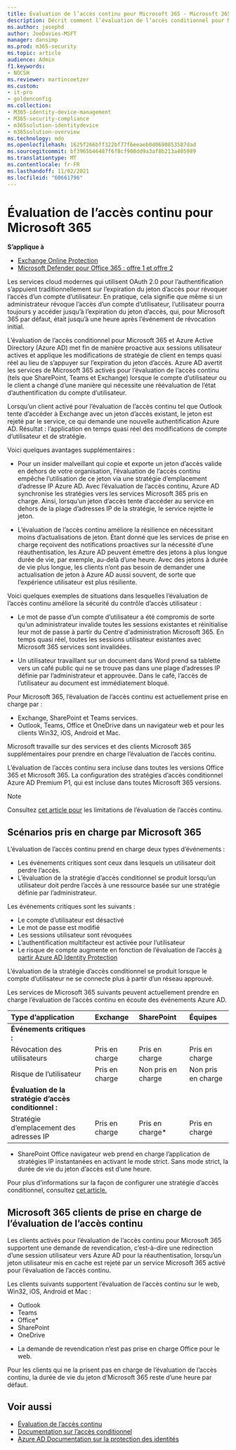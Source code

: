 ```yaml
---
title: Évaluation de l’accès continu pour Microsoft 365 - Microsoft 365 entreprise
description: Décrit comment l’évaluation de l’accès conditionnel pour Microsoft 365 et Azure AD de manière proactive met fin aux sessions utilisateur actives et applique les modifications de stratégie de client en temps quasi réel.
ms.author: josephd
author: JoeDavies-MSFT
manager: dansimp
ms.prod: m365-security
ms.topic: article
audience: Admin
f1.keywords:
- NOCSH
ms.reviewer: martincoetzer
ms.custom:
- it-pro
- goldenconfig
ms.collection:
- M365-identity-device-management
- M365-security-compliance
- m365solution-identitydevice
- m365solution-overview
ms.technology: mdo
ms.openlocfilehash: 1625f266bff322bf77f6eeaeb0d0690853587dad
ms.sourcegitcommit: bf3965b46487f6f8cf900dd9a3af8b213a405989
ms.translationtype: MT
ms.contentlocale: fr-FR
ms.lasthandoff: 11/02/2021
ms.locfileid: "60661796"
---
```

# <a name="continuous-access-evaluation-for-microsoft-365"></a>Évaluation de l’accès continu pour Microsoft 365

**S’applique à**
- [Exchange Online Protection](exchange-online-protection-overview.md)
- [Microsoft Defender pour Office 365 : offre 1 et offre 2](defender-for-office-365.md)

Les services cloud modernes qui utilisent OAuth 2.0 pour l’authentification s’appuient traditionnellement sur l’expiration du jeton d’accès pour révoquer l’accès d’un compte d’utilisateur. En pratique, cela signifie que même si un administrateur révoque l’accès d’un compte d’utilisateur, l’utilisateur pourra toujours y accéder jusqu’à l’expiration du jeton d’accès, qui, pour Microsoft 365 par défaut, était jusqu’à une heure après l’événement de révocation initial.  

L’évaluation de l’accès conditionnel pour Microsoft 365 et Azure Active Directory (Azure AD) met fin de manière proactive aux sessions utilisateur actives et applique les modifications de stratégie de client en temps quasi réel au lieu de s’appuyer sur l’expiration du jeton d’accès. Azure AD avertit les services de Microsoft 365 activés pour l’évaluation de l’accès continu (tels que SharePoint, Teams et Exchange) lorsque le compte d’utilisateur ou le client a changé d’une manière qui nécessite une réévaluation de l’état d’authentification du compte d’utilisateur. 

Lorsqu’un client activé pour l’évaluation de l’accès continu tel que Outlook tente d’accéder à Exchange avec un jeton d’accès existant, le jeton est rejeté par le service, ce qui demande une nouvelle authentification Azure AD. Résultat : l’application en temps quasi réel des modifications de compte d’utilisateur et de stratégie.  

Voici quelques avantages supplémentaires :

- Pour un insider malveillant qui copie et exporte un jeton d’accès valide en dehors de votre organisation, l’évaluation de l’accès continu empêche l’utilisation de ce jeton via une stratégie d’emplacement d’adresse IP Azure AD. Avec l’évaluation de l’accès continu, Azure AD synchronise les stratégies vers les services Microsoft 365 pris en charge. Ainsi, lorsqu’un jeton d’accès tente d’accéder au service en dehors de la plage d’adresses IP de la stratégie, le service rejette le jeton. 

- L’évaluation de l’accès continu améliore la résilience en nécessitant moins d’actualisations de jeton. Étant donné que les services de prise en charge reçoivent des notifications proactives sur la nécessité d’une réauthentisation, les Azure AD peuvent émettre des jetons à plus longue durée de vie, par exemple, au-delà d’une heure. Avec des jetons à durée de vie plus longue, les clients n’ont pas besoin de demander une actualisation de jeton à Azure AD aussi souvent, de sorte que l’expérience utilisateur est plus résiliente.

Voici quelques exemples de situations dans lesquelles l’évaluation de l’accès continu améliore la sécurité du contrôle d’accès utilisateur : 

- Le mot de passe d’un compte d’utilisateur a été compromis de sorte qu’un administrateur invalide toutes les sessions existantes et réinitialise leur mot de passe à partir du Centre d'administration Microsoft 365. En temps quasi réel, toutes les sessions utilisateur existantes avec Microsoft 365 services sont invalidées. 

- Un utilisateur travaillant sur un document dans Word prend sa tablette vers un café public qui ne se trouve pas dans une plage d’adresses IP définie par l’administrateur et approuvée. Dans le café, l’accès de l’utilisateur au document est immédiatement bloqué. 

Pour Microsoft 365, l’évaluation de l’accès continu est actuellement prise en charge par :

- Exchange, SharePoint et Teams services. 
- Outlook, Teams, Office et OneDrive dans un navigateur web et pour les clients Win32, iOS, Android et Mac. 

Microsoft travaille sur des services et des clients Microsoft 365 supplémentaires pour prendre en charge l’évaluation de l’accès continu. 

L’évaluation de l’accès continu sera incluse dans toutes les versions Office 365 et Microsoft 365. La configuration des stratégies d’accès conditionnel Azure AD Premium P1, qui est incluse dans toutes Microsoft 365 versions.

>[!Note]
>Consultez [cet article pour](/azure/active-directory/conditional-access/concept-continuous-access-evaluation#limitations) les limitations de l’évaluation de l’accès continu.
>

## <a name="scenarios-supported-by-microsoft-365"></a>Scénarios pris en charge par Microsoft 365 

L’évaluation de l’accès continu prend en charge deux types d’événements : 

- Les événements critiques sont ceux dans lesquels un utilisateur doit perdre l’accès. 
- L’évaluation de la stratégie d’accès conditionnel se produit lorsqu’un utilisateur doit perdre l’accès à une ressource basée sur une stratégie définie par l’administrateur.  

Les événements critiques sont les suivants : 

- Le compte d’utilisateur est désactivé 
- Le mot de passe est modifié 
- Les sessions utilisateur sont révoquées 
- L’authentification multifacteur est activée pour l’utilisateur 
- Le risque de compte augmente en fonction de l’évaluation de l’accès [à partir Azure AD Identity Protection](/azure/active-directory/identity-protection/overview-identity-protection)

L’évaluation de la stratégie d’accès conditionnel se produit lorsque le compte d’utilisateur ne se connecte plus à partir d’un réseau approuvé. 

Les services de Microsoft 365 suivants peuvent actuellement prendre en charge l’évaluation de l’accès continu en écoute des événements Azure AD.  

| Type d’application  | Exchange | SharePoint | Équipes |
|:-------|:-----|:-------|:-------|
| **Événements critiques :** |  |  |  |
| Révocation des utilisateurs | Pris en charge | Pris en charge | Pris en charge |
| Risque de l’utilisateur | Pris en charge | Non pris en charge | Non pris en charge |
| **Évaluation de la stratégie d’accès conditionnel :** |  |  |  |
| Stratégie d’emplacement des adresses IP | Pris en charge | Pris en charge* | Pris en charge |

* SharePoint Office navigateur web prend en charge l’application de stratégies IP instantanées en activant le mode strict. Sans mode strict, la durée de vie du jeton d’accès est d’une heure.   

Pour plus d’informations sur la façon de configurer une stratégie d’accès conditionnel, consultez [cet article.](/azure/active-directory/conditional-access/overview)

## <a name="microsoft-365-clients-supporting-continuous-access-evaluation"></a>Microsoft 365 clients de prise en charge de l’évaluation de l’accès continu 

Les clients activés pour l’évaluation de l’accès continu pour Microsoft 365 supportent une demande de revendication, c’est-à-dire une redirection d’une session utilisateur vers Azure AD pour la réauthentisation, lorsqu’un jeton utilisateur mis en cache est rejeté par un service Microsoft 365 activé pour l’évaluation de l’accès continu.  

Les clients suivants supportent l’évaluation de l’accès continu sur le web, Win32, iOS, Android et Mac : 

- Outlook 
- Teams 
- Office*
- SharePoint 
- OneDrive 

* La demande de revendication n’est pas prise en charge Office pour le web.

Pour les clients qui ne la prisent pas en charge de l’évaluation de l’accès continu, la durée de vie du jeton d’Microsoft 365 reste d’une heure par défaut.    

## <a name="see-also"></a>Voir aussi

- [Évaluation de l’accès continu](/azure/active-directory/conditional-access/concept-continuous-access-evaluation)
- [Documentation sur l’accès conditionnel](/azure/active-directory/conditional-access/overview)
- [Azure AD Documentation sur la protection des identités](/azure/active-directory/identity-protection/overview-identity-protection)

